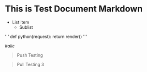 # This is Test Document Markdown

* List item
  + Sublist

'''
def python(request):
  return render()
'''

*italic*

> Push Testing


> Pull Testing 3
